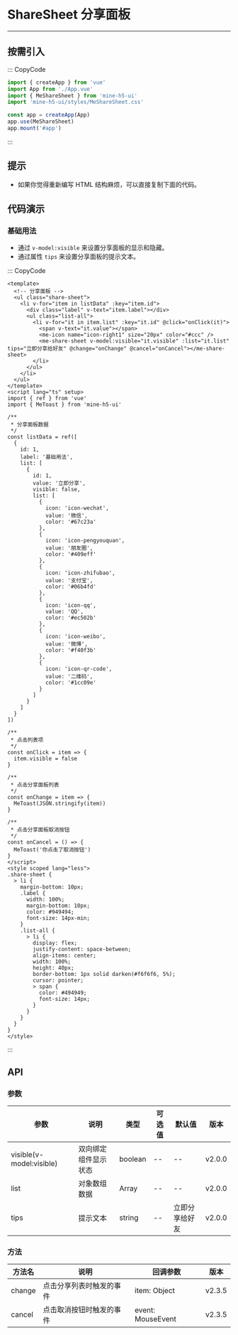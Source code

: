 # ShareSheet 分享面板

---

## 按需引入

::: CopyCode

```js
import { createApp } from 'vue'
import App from './App.vue'
import { MeShareSheet } from 'mine-h5-ui'
import 'mine-h5-ui/styles/MeShareSheet.css'

const app = createApp(App)
app.use(MeShareSheet)
app.mount('#app')
```

:::

## 提示

- 如果你觉得重新编写 HTML 结构麻烦，可以直接复制下面的代码。

## 代码演示

### 基础用法

- 通过 `v-model:visible` 来设置分享面板的显示和隐藏。
- 通过属性 `tips` 来设置分享面板的提示文本。

::: CopyCode

```vue
<template>
  <!-- 分享面板 -->
  <ul class="share-sheet">
    <li v-for="item in listData" :key="item.id">
      <div class="label" v-text="item.label"></div>
      <ul class="list-all">
        <li v-for="it in item.list" :key="it.id" @click="onClick(it)">
          <span v-text="it.value"></span>
          <me-icon name="icon-right1" size="20px" color="#ccc" />
          <me-share-sheet v-model:visible="it.visible" :list="it.list" tips="立即分享给好友" @change="onChange" @cancel="onCancel"></me-share-sheet>
        </li>
      </ul>
    </li>
  </ul>
</template>
<script lang="ts" setup>
import { ref } from 'vue'
import { MeToast } from 'mine-h5-ui'

/**
 * 分享面板数据
 */
const listData = ref([
  {
    id: 1,
    label: '基础用法',
    list: [
      {
        id: 1,
        value: '立即分享',
        visible: false,
        list: [
          {
            icon: 'icon-wechat',
            value: '微信',
            color: '#67c23a'
          },
          {
            icon: 'icon-pengyouquan',
            value: '朋友圈',
            color: '#409eff'
          },
          {
            icon: 'icon-zhifubao',
            value: '支付宝',
            color: '#06b4fd'
          },
          {
            icon: 'icon-qq',
            value: 'QQ',
            color: '#ec502b'
          },
          {
            icon: 'icon-weibo',
            value: '微博',
            color: '#f40f3b'
          },
          {
            icon: 'icon-qr-code',
            value: '二维码',
            color: '#1cc09e'
          }
        ]
      }
    ]
  }
])

/**
 * 点击列表项
 */
const onClick = item => {
  item.visible = false
}

/**
 * 点击分享面板列表
 */
const onChange = item => {
  MeToast(JSON.stringify(item))
}

/**
 * 点击分享面板取消按钮
 */
const onCancel = () => {
  MeToast('你点击了取消按钮')
}
</script>
<style scoped lang="less">
.share-sheet {
  > li {
    margin-bottom: 10px;
    .label {
      width: 100%;
      margin-bottom: 10px;
      color: #949494;
      font-size: 14px-min;
    }
    .list-all {
      > li {
        display: flex;
        justify-content: space-between;
        align-items: center;
        width: 100%;
        height: 40px;
        border-bottom: 1px solid darken(#f6f6f6, 5%);
        cursor: pointer;
        > span {
          color: #494949;
          font-size: 14px;
        }
      }
    }
  }
}
</style>
```

:::

## API

### 参数

| 参数                     | 说明                 | 类型    | 可选值 | 默认值         | 版本   |
| ------------------------ | -------------------- | ------- | ------ | -------------- | ------ |
| visible(v-model:visible) | 双向绑定组件显示状态 | boolean | --     | --             | v2.0.0 |
| list                     | 对象数组数据         | Array   | --     | --             | v2.0.0 |
| tips                     | 提示文本             | string  | --     | 立即分享给好友 | v2.0.0 |

### 方法

| 方法名 | 说明                     | 回调参数          | 版本   |
| ------ | ------------------------ | ----------------- | ------ |
| change | 点击分享列表时触发的事件 | item: Object      | v2.3.5 |
| cancel | 点击取消按钮时触发的事件 | event: MouseEvent | v2.3.5 |
